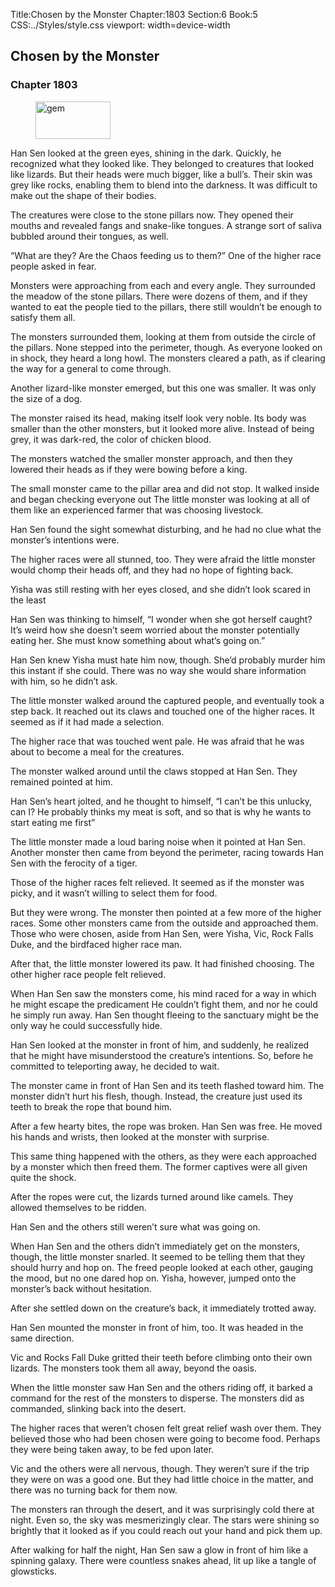 Title:Chosen by the Monster 
Chapter:1803 
Section:6 
Book:5 
CSS:../Styles/style.css 
viewport: width=device-width
  
## Chosen by the Monster
### Chapter 1803 
<figure>
	<img src="../Images/gem.gif" alt="gem" id="gem" width="120" height="60" />
</figure>
  

  
  Han Sen looked at the green eyes, shining in the dark. Quickly, he recognized what they looked like. They belonged to creatures that looked like lizards. But their heads were much bigger, like a bull’s. Their skin was grey like rocks, enabling them to blend into the darkness. It was difficult to make out the shape of their bodies.

The creatures were close to the stone pillars now. They opened their mouths and revealed fangs and snake-like tongues. A strange sort of saliva bubbled around their tongues, as well.

“What are they? Are the Chaos feeding us to them?” One of the higher race people asked in fear.

Monsters were approaching from each and every angle. They surrounded the meadow of the stone pillars. There were dozens of them, and if they wanted to eat the people tied to the pillars, there still wouldn’t be enough to satisfy them all.

The monsters surrounded them, looking at them from outside the circle of the pillars. None stepped into the perimeter, though. As everyone looked on in shock, they heard a long howl. The monsters cleared a path, as if clearing the way for a general to come through.

Another lizard-like monster emerged, but this one was smaller. It was only the size of a dog.

The monster raised its head, making itself look very noble. Its body was smaller than the other monsters, but it looked more alive. Instead of being grey, it was dark-red, the color of chicken blood.

The monsters watched the smaller monster approach, and then they lowered their heads as if they were bowing before a king.

The small monster came to the pillar area and did not stop. It walked inside and began checking everyone out The little monster was looking at all of them like an experienced farmer that was choosing livestock.

Han Sen found the sight somewhat disturbing, and he had no clue what the monster’s intentions were.

The higher races were all stunned, too. They were afraid the little monster would chomp their heads off, and they had no hope of fighting back.

Yisha was still resting with her eyes closed, and she didn’t look scared in the least

Han Sen was thinking to himself, “I wonder when she got herself caught? It’s weird how she doesn’t seem worried about the monster potentially eating her. She must know something about what’s going on.”

Han Sen knew Yisha must hate him now, though. She’d probably murder him this instant if she could. There was no way she would share information with him, so he didn’t ask.

The little monster walked around the captured people, and eventually took a step back. It reached out its claws and touched one of the higher races. It seemed as if it had made a selection.

The higher race that was touched went pale. He was afraid that he was about to become a meal for the creatures.

The monster walked around until the claws stopped at Han Sen. They remained pointed at him.

Han Sen’s heart jolted, and he thought to himself, “I can’t be this unlucky, can I? He probably thinks my meat is soft, and so that is why he wants to start eating me first”

The little monster made a loud baring noise when it pointed at Han Sen. Another monster then came from beyond the perimeter, racing towards Han Sen with the ferocity of a tiger.

Those of the higher races felt relieved. It seemed as if the monster was picky, and it wasn’t willing to select them for food.

But they were wrong. The monster then pointed at a few more of the higher races. Some other monsters came from the outside and approached them. Those who were chosen, aside from Han Sen, were Yisha, Vic, Rock Falls Duke, and the birdfaced higher race man.

After that, the little monster lowered its paw. It had finished choosing. The other higher race people felt relieved.

When Han Sen saw the monsters come, his mind raced for a way in which he might escape the predicament He couldn’t fight them, and nor he could he simply run away. Han Sen thought fleeing to the sanctuary might be the only way he could successfully hide.

Han Sen looked at the monster in front of him, and suddenly, he realized that he might have misunderstood the creature’s intentions. So, before he committed to teleporting away, he decided to wait.

The monster came in front of Han Sen and its teeth flashed toward him. The monster didn’t hurt his flesh, though. Instead, the creature just used its teeth to break the rope that bound him.

After a few hearty bites, the rope was broken. Han Sen was free. He moved his hands and wrists, then looked at the monster with surprise.

This same thing happened with the others, as they were each approached by a monster which then freed them. The former captives were all given quite the shock.

After the ropes were cut, the lizards turned around like camels. They allowed themselves to be ridden.

Han Sen and the others still weren’t sure what was going on.

When Han Sen and the others didn’t immediately get on the monsters, though, the little monster snarled. It seemed to be telling them that they should hurry and hop on. The freed people looked at each other, gauging the mood, but no one dared hop on. Yisha, however, jumped onto the monster’s back without hesitation.

After she settled down on the creature’s back, it immediately trotted away.

Han Sen mounted the monster in front of him, too. It was headed in the same direction.

Vic and Rocks Fall Duke gritted their teeth before climbing onto their own lizards. The monsters took them all away, beyond the oasis.

When the little monster saw Han Sen and the others riding off, it barked a command for the rest of the monsters to disperse. The monsters did as commanded, slinking back into the desert.

The higher races that weren’t chosen felt great relief wash over them. They believed those who had been chosen were going to become food. Perhaps they were being taken away, to be fed upon later.

Vic and the others were all nervous, though. They weren’t sure if the trip they were on was a good one. But they had little choice in the matter, and there was no turning back for them now.

The monsters ran through the desert, and it was surprisingly cold there at night. Even so, the sky was mesmerizingly clear. The stars were shining so brightly that it looked as if you could reach out your hand and pick them up.

After walking for half the night, Han Sen saw a glow in front of him like a spinning galaxy. There were countless snakes ahead, lit up like a tangle of glowsticks.
